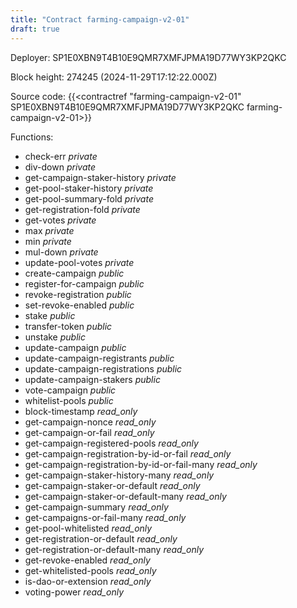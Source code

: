 ```yaml
---
title: "Contract farming-campaign-v2-01"
draft: true
---
```

Deployer: SP1E0XBN9T4B10E9QMR7XMFJPMA19D77WY3KP2QKC


 



Block height: 274245 (2024-11-29T17:12:22.000Z)

Source code: {{<contractref "farming-campaign-v2-01" SP1E0XBN9T4B10E9QMR7XMFJPMA19D77WY3KP2QKC farming-campaign-v2-01>}}

Functions:

* check-err _private_
* div-down _private_
* get-campaign-staker-history _private_
* get-pool-staker-history _private_
* get-pool-summary-fold _private_
* get-registration-fold _private_
* get-votes _private_
* max _private_
* min _private_
* mul-down _private_
* update-pool-votes _private_
* create-campaign _public_
* register-for-campaign _public_
* revoke-registration _public_
* set-revoke-enabled _public_
* stake _public_
* transfer-token _public_
* unstake _public_
* update-campaign _public_
* update-campaign-registrants _public_
* update-campaign-registrations _public_
* update-campaign-stakers _public_
* vote-campaign _public_
* whitelist-pools _public_
* block-timestamp _read_only_
* get-campaign-nonce _read_only_
* get-campaign-or-fail _read_only_
* get-campaign-registered-pools _read_only_
* get-campaign-registration-by-id-or-fail _read_only_
* get-campaign-registration-by-id-or-fail-many _read_only_
* get-campaign-staker-history-many _read_only_
* get-campaign-staker-or-default _read_only_
* get-campaign-staker-or-default-many _read_only_
* get-campaign-summary _read_only_
* get-campaigns-or-fail-many _read_only_
* get-pool-whitelisted _read_only_
* get-registration-or-default _read_only_
* get-registration-or-default-many _read_only_
* get-revoke-enabled _read_only_
* get-whitelisted-pools _read_only_
* is-dao-or-extension _read_only_
* voting-power _read_only_
